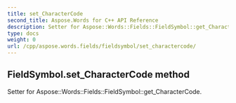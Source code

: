 ```yaml
---
title: set_CharacterCode
second_title: Aspose.Words for C++ API Reference
description: Setter for Aspose::Words::Fields::FieldSymbol::get_CharacterCode. 
type: docs
weight: 0
url: /cpp/aspose.words.fields/fieldsymbol/set_charactercode/
---
```

## FieldSymbol.set_CharacterCode method


Setter for Aspose::Words::Fields::FieldSymbol::get_CharacterCode. 

